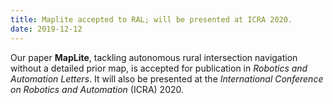 ```yaml
---
title: Maplite accepted to RAL; will be presented at ICRA 2020.
date: 2019-12-12
---
```


Our paper **MapLite**, tackling autonomous rural intersection navigation without a detailed prior map, is accepted for publication in _Robotics and Automation Letters_. It will also be presented at the _International Conference on Robotics and Automation_ (ICRA) 2020.
